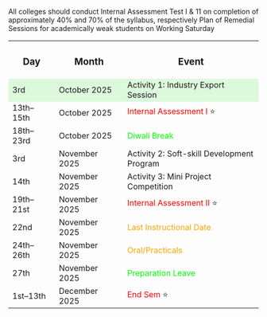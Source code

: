 
All colleges should conduct Internal Assessment Test I & 11 on completion of approximately 40% and 70% of the syllabus, respectively
Plan of Remedial Sessions for academically weak students on Working Saturday


<table>
  <tr>
    <th><h3>Day</h3></th>
    <th><h3>Month</h3></th>
    <th><h3>Event</h3></th>
  </tr>
  <tr style="background-color:rgba(144, 238, 144, 0.3);">
    <td>3rd</td>
    <td>October 2025</td>
    <td>Activity 1: Industry Export Session</td>
  </tr>
  <tr>
    <td>13th–15th</td>
    <td>October 2025</td>
    <td><span style="color:red">Internal Assessment I</span> ⭐</td>
  </tr>
  <tr>
    <td>18th–23rd</td>
    <td>October 2025</td>
    <td><span style="color:lime">Diwali Break</span></td>
  </tr>
  <tr>
    <td>3rd</td>
    <td>November 2025</td>
    <td>Activity 2: Soft-skill Development<br>Program</td>
  </tr>
  <tr>
    <td>14th</td>
    <td>November 2025</td>
    <td>Activity 3: Mini Project Competition</td>
  </tr>
  <tr>
    <td>19th–21st</td>
    <td>November 2025</td>
    <td><span style="color:red">Internal Assessment II</span> ⭐</td>
  </tr>
  <tr>
    <td>22nd</td>
    <td>November 2025</td>
    <td><span style="color:orange">Last Instructional Date</span></td>
  </tr>
  <tr>
    <td>24th–26th</td>
    <td>November 2025</td>
    <td><span style="color:orange">Oral/Practicals</span></td>
  </tr>
  <tr>
    <td>27th</td>
    <td>November 2025</td>
    <td><span style="color:lime">Preparation Leave</span></td>
  </tr>
  <tr>
    <td>1st–13th</td>
    <td>December 2025</td>
    <td><span style="color:red">End Sem</span> ⭐</td>
  </tr>
</table>

